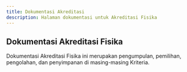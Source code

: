 ```yaml
---
title: Dokumentasi Akreditasi
description: Halaman dokumentasi untuk Akreditasi Fisika
---
```


## Dokumentasi Akreditasi Fisika
Dokumentasi Akreditasi Fisika ini merupakan pengumpulan, pemilihan, pengolahan, dan penyimpanan di masing-masing Kriteria.

